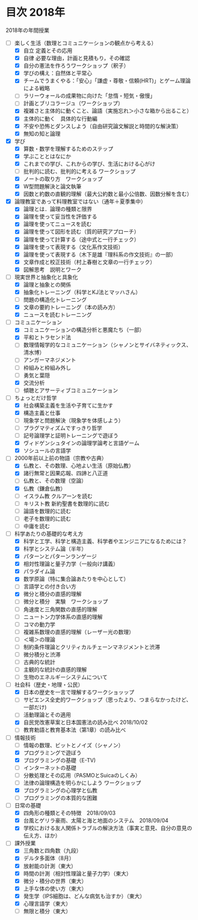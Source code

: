 # 目次 2018年

2018年の年間授業

- [ ] 楽しく生活（数理とコミュニケーションの観点から考える）
	- [x] 自立 定義とその応用
	- [x] 自律 必要な理由，計画と見積もり，その確認
	- [x] 自分の憲法を作ろうワークショップ（釈子）
	- [x] 学びの構え：自然体と平常心
	- [x] チームでうまくやる：「安心」「謙虚・尊敬・信頼(HRT)」とゲーム理論による戦略
	- [ ] ラリーウォールの成果物に向けた「怠惰・短気・傲慢」
	- [ ] 計画とブリコラージュ（ワークショップ）
	- [x] 複雑さと主体的に動くこと、論語（実施忘れ＞小さな箱から出ること）
	- [x] 主体的に動く　具体的な行動編
	- [x] 不安や恐怖とダンスしよう（自由研究論文解説と時間的な解決策）
	- [x] 無知の知と論理
- [x] 学び
	- [x] 算数・数学を理解するためのステップ
	- [x] 学ぶこととはなにか
	- [x] これまでの学び、これからの学び、生活における心がけ
	- [ ] 批判的に読む、批判的に考える ワークショップ
	- [x] ノートの取り方　ワークショップ
	- [x] W型問題解決と論文執筆
	- [x] 因数と約数の直観的理解（最大公約数と最小公倍数、因数分解を含む）
- [x] 論理教室であって料理教室ではない（通年＋夏季集中）
	- [x] 論理とは．論理の種類と限界
	- [x] 論理を使って妥当性を評価する
	- [x] 論理を使ってニュースを読む
	- [x] 論理を使って図形を読む（質的研究アプローチ）
	- [x] 論理を使って計算する（途中式と一行チェック）
	- [x] 論理を使って表現する（文化系作文技術）
	- [x] 論理を使って表現する（木下是雄『理科系の作文技術』の一部）
	- [x] 文章作成と校正技術（村上春樹と文章の一行チェック）
	- [x] 図解思考　説明とワーク
- [ ] 現実世界と抽象化と具象化
	- [x] 論理と抽象との関係
	- [x] 抽象化トレーニング（科学とKJ法とマッハさん）
	- [ ] 問題の構造化トレーニング
	- [x] 文章の要約トレーニング（本の読み方）
	- [x] ニュースを読むトレーニング
- [ ] コミュニケーション
	- [x] コミュニケーションの構造分析と悪魔たち（一部）
	- [x] 平和とトラセンド法
	- [ ] 数理情報学的なコミュニケーション（シャノンとサイバネティックス、清水博）
	- [ ] アンガーマネジメント
	- [ ] 枠組みと枠組み外し
	- [ ] 勇気と葉隠
	- [x] 交流分析
	- [ ] 傾聴とアサーティブコミュニケーション
- [ ] ちょっとだけ哲学
	- [x] 社会構築主義を生活や子育てに生かす
	- [x] 構造主義と仕事
	- [ ] 現象学と問題解決（現象学を体感しよう）
	- [ ] プラグマティズムですっきり哲学
	- [ ] 記号論理学と証明トレーニングで遊ぼう
	- [x] ヴィドゲンシュタインの論理学論考と言語ゲーム
	- [x] ソシュールの言語学
- [ ] 2000年前以上前の物語（宗教や古典）
	- [x] 仏教と、その数理、心地よい生活（原始仏教）
	- [x] 諸行無常と因果応報、四諦と八正道
	- [ ] 仏教と、その数理（空論）
	- [x] 仏教（鎌倉仏教）
	- [ ] イスラム教 クルアーンを読む
	- [ ] キリスト教 新約聖書を数理的に読む
	- [ ] 論語を数理的に読む
	- [ ] 老子を数理的に読む
	- [ ] 中庸を読む
- [ ] 科学あたりの基礎的な考え方
	- [x] 科学と工学、科学と構造主義、科学者やエンジニアになるためには？
	- [x] 科学とシステム論（半年）
	- [x] パターンとパターンランゲージ
	- [x] 相対性理論と量子力学（一般向け講義）
	- [x] パラダイム論
	- [x] 数学原論（特に集合論あたりを中心として）
	- [ ] 言語学との付き合い方
	- [x] 微分と積分の直感的理解
	- [ ] 微分と積分　実験　ワークショップ
	- [ ] 角速度と三角関数の直感的理解
	- [ ] ニュートン力学体系の直感的理解
	- [ ] コマの動力学
	- [ ] 複雑系数理の直感的理解（レーザー光の数理）
	- [ ] ＜場＞の理論
	- [ ] 制約条件理論とクリティカルチェーンマネジメントと渋滞
	- [ ] 微分積分と渋滞
	- [ ] 古典的な統計
	- [ ] 主観的な統計の直感的理解
	- [ ] 生物のエネルギーシステムについて
- [ ] 社会科（歴史・地理・公民）
	- [x] 日本の歴史を一言で理解するワークショッップ
	- [ ] サピエンス全史的ワークショップ（思ったより、つまらなかったけど、一部だけ)
	- [ ] 活動理論とその適用
	- [x] 自民党改憲草案と日本国憲法の読み比べ 2018/10/02
	- [ ] 教育勅語と教育基本法（第1章）の読み比べ
- [ ] 情報技術
	- [ ] 情報の数理、ビットとノイズ（シャノン）
	- [x] プログラミングで遊ぼう
	- [x] プログラミングの基礎（E-TV)
	- [ ] インターネットの基礎
	- [ ] 分散処理とその応用（PASMOとSuicaのしくみ）
	- [ ] 法律の論理構造を明らかにしよう ワークショップ
	- [x] プログラミングの心理学と仏教
	- [ ] プログラミングの本質的な困難
- [ ] 日常の基礎
	- [x] 四角形の種類とその特徴　2018/09/03
	- [x] 台風とゲリラ豪雨、太陽と海と地面のシステム　2018/09/04
	- [x] 学校における友人関係トラブルの解決方法（事実と意見、自分の意見の伝え方、ほか）
- [ ] 課外授業
	- [x] 三角数と四角数（九段）
	- [x] デルタ多面体（8月）
	- [x] 放射能の計測（東大）
	- [x] 時間の計測（相対性理論と量子力学）（東大）
	- [x] 微分・積分の世界（東大）
	- [x] 上手な体の使い方（東大）
	- [x] 発生学（IPS細胞は、どんな病気も治すか）（東大）
	- [x] 心理言語学（東大）
	- [ ] 無限と積分（東大）
